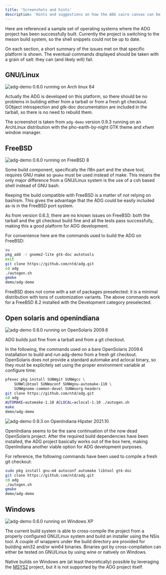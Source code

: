 ```yaml
---
title: 'Screenshots and hints'
description: 'Hints and suggestions on how the ADG cairo canvas can be deployed on different operating systems'
---
```

Here are referenced a sample set of operating systems where the ADG project has
been successfully built. Currently the project is switching to the meson build
system, so the shell snippets could not be up to date.

On each section, a short summary of the issues met on that specific platform is
shown. The eventual commands displayed should be taken with a grain of salt:
they can (and likely will) fail.

## GNU/Linux
![adg-demo 0.6.0 running on Arch linux 64](img/adg-demo-0.9.3-ArchLinux.png)

Actually the ADG is developed on this platform, so there should be no problems
in building either from a tarball or from a fresh git checkout. GObject
introspection and gtk-doc documentation are included in the tarball, so there
is no need to rebuild them.

The screenshot is taken from `adg-demo` version 0.9.3 running on an ArchLinux
distribution with the pho-earth-by-night GTK theme and xfwm window manager.

## FreeBSD
![adg-demo 0.6.0 running on FreeBSD 8](img/adg-demo-0.6.0-FreeBSD8.png)

Some build component, specifically the i18n part and the shave tool, requires
GNU make so `gmake` must be used instead of make. This means the only major
difference from a GNU/Linux system is the use of a csh based shell instead of
GNU bash.

Keeping the build compatible with FreeBSD is a matter of not relying on
bashism. This gives the advantage that the ADG could be easily included as-is
in the FreeBSD port system.

As from version 0.6.3, there are no known issues on FreeBSD: both the tarball
and the git checkout build fine and all the tests pass successfully, making
this a good platform for ADG development.

For convenience here are the commands used to build the ADG on FreeBSD:

```bash
su -
pkg_add -r gnome2-lite gtk-doc autotools
exit
git clone https://github.com/ntd/adg.git
cd adg
./autogen.sh
gmake
demo/adg-demo
```

FreeBSD does not come with a set of packages preselected: it is a minimal
distribution with tons of customization variants. The above commands work for a
FreeBSD 8.2 installed with the Development category preselected.

## Open solaris and openindiana
![adg-demo 0.6.0 running on OpenSolaris 2009.6](img/adg-demo-0.6.0-OpenSolaris2009.png)

ADG builds just fine from a tarball and from a git checkout.

In the following, the commands used on a bare OpenSolaris 2009.6 installation
to build and run adg-demo from a fresh git checkout. OpenSolaris does not
provide a standard automake and aclocal binary, so they must be explicitely set
using the proper environment variable at configure time:

```bash
pfexec pkg install SUNWgit SUNWgcc \
    SUNWlibtool SUNWaconf SUNWgnu-automake-110 \
    SUNWgnome-common-devel SUNWxorg-headers
git clone https://github.com/ntd/adg.git
cd adg
AUTOMAKE=automake-1.10 ACLOCAL=aclocal-1.10 ./autogen.sh
make
demo/adg-demo
```

![adg-demo 0.9.3 on OpenIndiana Hipster 2021.10](img/adg-demo-0.9.3-OpenIndiana2021.png)

OpenIndiana seems to be the sane continuation of the now dead OpenSolaris
project. After the required build dependencies have been installed, the ADG
project basically works out of the box here, making OpenIndiana another viable
option for ADG development purposes.

For reference, the following commands have been used to compile a fresh git
checkout:

```bash
sudo pkg install gnu-m4 autoconf automake libtool gtk-doc
git clone https://github.com/ntd/adg.git
cd adg
./autogen.sh
gmake
demo/adg-demo
```

## Windows
![adg-demo 0.6.0 running on Windows XP](img/adg-demo-0.6.0-MingW.jpeg)

The current build system is able to cross-compile the project from a properly
configured GNU/Linux system and build an installer using the NSis tool. A
couple of wrappers under the build directory are provided for building win32
and/or win64 binaries. Binaries got by cross-compilation can either be tested
on GNU/Linux by using wine or natively on Windows.

Native builds on Windows are (at least theoretically) possible by leveraging
the [MSYS2](https://www.msys2.org) project, but it is not supported by the ADG
project itself.
